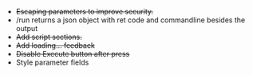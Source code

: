 - <del>Escaping parameters to improve security.</del>
- /run returns a json object with ret code and commandline besides the output
- <del>Add script sections.</del>
- <del>Add loading... feedback</del>
- <del>Disable Execute button after press</del>
- Style parameter fields
